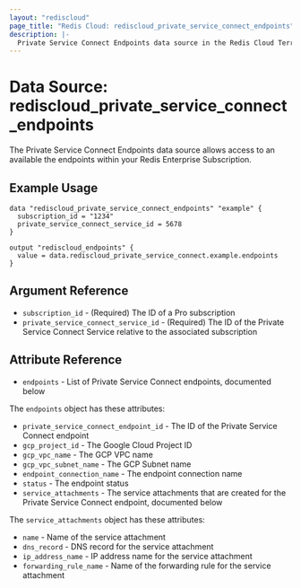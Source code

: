 ```yaml
---
layout: "rediscloud"
page_title: "Redis Cloud: rediscloud_private_service_connect_endpoints"
description: |-
  Private Service Connect Endpoints data source in the Redis Cloud Terraform provider.
---
```


# Data Source: rediscloud_private_service_connect_endpoints

The Private Service Connect Endpoints data source allows access to an available the endpoints within your Redis Enterprise Subscription.

## Example Usage

```hcl
data "rediscloud_private_service_connect_endpoints" "example" {
  subscription_id = "1234"
  private_service_connect_service_id = 5678
}

output "rediscloud_endpoints" {
  value = data.rediscloud_private_service_connect.example.endpoints
}
```

## Argument Reference

* `subscription_id` - (Required) The ID of a Pro subscription
* `private_service_connect_service_id` - (Required) The ID of the Private Service Connect Service relative to the associated subscription

## Attribute Reference

* `endpoints` - List of Private Service Connect endpoints, documented below

The `endpoints` object has these attributes:

* `private_service_connect_endpoint_id` - The ID of the Private Service Connect endpoint
* `gcp_project_id` - The Google Cloud Project ID
* `gcp_vpc_name` - The GCP VPC name
* `gcp_vpc_subnet_name` - The GCP Subnet name
* `endpoint_connection_name` - The endpoint connection name
* `status` - The endpoint status
* `service_attachments` - The service attachments that are created for the Private Service Connect endpoint, documented below

The `service_attachments` object has these attributes:

* `name` - Name of the service attachment
* `dns_record` - DNS record for the service attachment
* `ip_address_name` - IP address name for the service attachment
* `forwarding_rule_name` - Name of the forwarding rule for the service attachment
